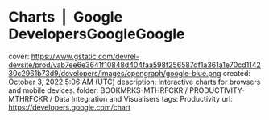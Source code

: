 # Charts &nbsp;|&nbsp; Google DevelopersGoogleGoogle

cover: https://www.gstatic.com/devrel-devsite/prod/vab7ee6e3641f10848d404faa598f256587df1a361a1e70cd114230c2961b73d9/developers/images/opengraph/google-blue.png
created: October 3, 2022 5:06 AM (UTC)
description: Interactive charts for browsers and mobile devices.
folder: BOOKMRKS-MTHRFCKR / PRODUCTIVITY-MTHRFCKR / Data Integration and Visualisers
tags: Productivity
url: https://developers.google.com/chart